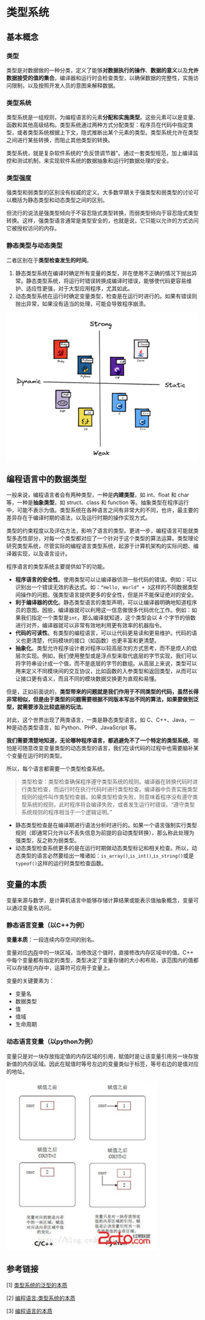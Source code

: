 # 类型系统

## 基本概念

### 类型

类型是对数据做的一种分类，定义了能够**对数据执行的操作**、**数据的意义**以及**允许数据接受的值的集合**。编译器和运行时会检查类型，以确保数据的完整性，实施访问限制，以及按照开发人员的意图来解释数据。

### 类型系统

类型系统是一组规则，为编程语言的元素**分配和实施类型**。这些元素可以是变量、函数和其他高级结构。类型系统通过两种方式分配类型：程序员在代码中指定类型，或者类型系统根据上下文，隐式推断出某个元素的类型。类型系统允许在类型之间进行某些转换，而阻止其他类型的转换。

类型系统，就是复杂软件系统的"负反馈调节器"。通过一套类型规范，加上编译监控和测试机制，来实现软件系统的数据抽象和运行时数据处理的安全。

### 类型强度

强类型和弱类型的区别没有权威的定义。大多数早期关于强类型和弱类型的讨论可以概括为静态类型和动态类型之间的区别。

但流行的说法是强类型倾向于不容忍隐式类型转换，而弱类型倾向于容忍隐式类型转换。这样，强类型语言通常是类型安全的，也就是说，它只能以允许的方式访问它被授权访问的内存。

### 静态类型与动态类型

二者区别在于**类型检查发生的时间**。

1. 静态类型系统在编译时确定所有变量的类型，并在使用不正确的情况下抛出异常。静态类型系统，将运行时错误转换成编译时错误，能够使代码更容易维护、适应性更强，对于大型应用程序，尤其如此。
2. 动态类型系统在运行时确定变量类型，检查是在运行时进行的。如果有错误则抛出异常，如果没有适当的处理，可能会导致程序崩溃。

![](../Pic/pic15.png)

## 编程语言中的数据类型

一般来说，编程语言者会有两种类型，一种是**内建类型**，如 int、float 和 char 等，一种是**抽象类型**，如 struct、class 和 function 等。抽象类型在程序运行中，可能不表示为值。类型系统在各种语言之间有非常大的不同，也许，最主要的差异存在于编译时期的语法，以及运行时期的操作实现方式。

类型的约束程度以及评估方法，影响了语言的类型。更进一步，编程语言可能就类型多态性部分，对每一个类型都对应了一个针对于这个类型的算法运算。类型理论研究类型系统，尽管实际的编程语言类型系统，起源于计算机架构的实际问题、编译器实现，以及语言设计。

程序语言的类型系统主要提供如下的功能。

- **程序语言的安全性**。使用类型可以让编译器侦测一些代码的错误。例如：可以识别出一个错误无效的表达式。如：`“Hello, World” + 3`这样的不同数据类型间操作的问题。强类型语言提供更多的安全性，但是并不能保证绝对的安全。
- **利于编译器的优化**。静态类型语言的类型声明，可以让编译器明确地知道程序员的意图。因些，编译器就可以利用这一信息做很多代码优化工作。例如：如果我们指定一个类型是`int`，那么编译就知道，这个类型会以 4 个字节的倍数进行对齐，编译器就可以非常有效地利用更有效率的机器指令。
- **代码的可读性**。有类型的编程语言，可以让代码更易读和更易维护。代码的语义也更清楚，代码模块的接口（如函数）也更丰富和更清楚。
- **抽象化**。类型允许程序设计者对程序以较高层次的方式思考，而不是烦人的低层次实现。例如，我们使用整型或是浮点型来取代底层的字节实现，我们可以将字符串设计成一个值，而不是底层的字节的数组。从高层上来说，类型可以用来定义不同模块间的交互协议，比如函数的入参类型和返回类型，从而可以让接口更有语义，而且不同的模块数据交换更为直观和易懂。

但是，正如前面说的，**类型带来的问题就是我们作用于不同类型的代码，虽然长得非常相似，但是由于类型的问题需要根据不同版本写出不同的算法，如果要做到泛型，就需要涉及比较底层的玩法**。

对此，这个世界出现了两类语言，一类是静态类型语言，如 C、C++、Java，一种是动态类型语言，如 Python、PHP、JavaScript 等。

**我们需要清楚地知道，无论哪种程序语言，都逃避免不了一个特定的类型系统**。哪怕是可随意改变变量类型的动态类型的语言，我们在读代码的过程中也需要脑补某个变量在运行时的类型。

所以，每个语言都需要一个类型检查系统。

> 类型检查：类型检查确保程序遵守类型系统的规则。编译器在转换代码时进行类型检查，而运行时在执行代码时进行类型检查。编译器中负责实施类型规则的组件叫作类型检查器。如果类型检查失败，则意味着程序没有遵守类型系统的规则，此时程序将会编译失败，或者发生运行时错误。“遵守类型系统规则的程序相当于一个逻辑证明。”

- 静态类型检查是在编译期进行语法分析时进行的。如果一个语言强制实行类型规则（即通常只允许以不丢失信息为前提的自动类型转换），那么称此处理为强类型，反之称为弱类型。
- 动态类型检查系统更多的是在运行时期做动态类型标记和相关检查。所以，动态类型的语言必然要给出一堆诸如：`is_array()`,`is_int()`,`is_string()`或是`typeof()`这样的运行时类型检查函数。

## 变量的本质

变量来源与数学，是计算机语言中能够存储计算结果或能表示值抽象概念，变量可以通过变量名访问。

### 静态语言变量（以C++为例）

**变量本质**：一段连续内存空间的别名。

变量对应[内存](https://so.csdn.net/so/search?q=内存&spm=1001.2101.3001.7020)中的一块区域，当修改这个值时，直接修改内存区域中的值。C++ 中每个变量都有指定的类型，类型决定了变量存储的大小和布局，该范围内的值都可以存储在内存中，运算符可应用于变量上。

变量的关键要素为：

- 变量名
- 数据类型
- 值
- 值域
- 生命周期

### 动态语言变量（以python为例）

变量只是对一块存放指定值的内存区域的引用，赋值时是让该变量引用另一块存放新值的内存区域。因此在赋值时等号左边的变量类似于标签，等号右边的是值对应的地址。

![](../Pic/pic14.png)

## 参考链接

[1] [类型系统的泛型的本质](https://mendylee.gitbooks.io/geeker-study-courses/content/bian-cheng-fan-shi-pian/lei-xing-xi-tong-he-fan-xing-de-ben-zhi.html)

[2] [编程语言:类型系统的本质](https://segmentfault.com/a/1190000042060686)

[3] [编程语言的本质](https://segmentfault.com/a/1190000021361639?utm_source=sf-similar-article)

